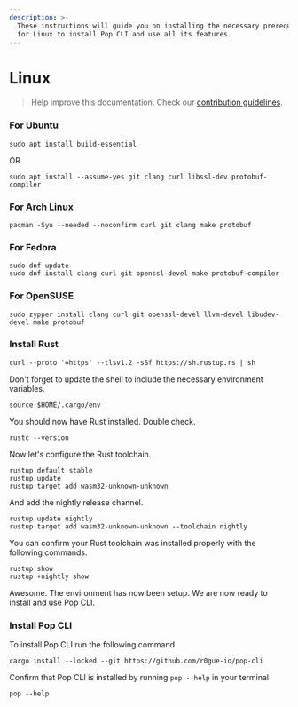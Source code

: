 ```yaml
---
description: >-
  These instructions will guide you on installing the necessary prerequisites
  for Linux to install Pop CLI and use all its features.
---
```


# Linux

> Help improve this documentation. Check our [contribution guidelines](../how-to-contribute.md).

### For Ubuntu

```shell
sudo apt install build-essential
```

OR

```shell
sudo apt install --assume-yes git clang curl libssl-dev protobuf-compiler
```

### For Arch Linux

```shell
pacman -Syu --needed --noconfirm curl git clang make protobuf
```

### For Fedora

```shell
sudo dnf update
sudo dnf install clang curl git openssl-devel make protobuf-compiler
```

### For OpenSUSE

```shell
sudo zypper install clang curl git openssl-devel llvm-devel libudev-devel make protobuf
```

### Install Rust

```shell
curl --proto '=https' --tlsv1.2 -sSf https://sh.rustup.rs | sh
```

Don't forget to update the shell to include the necessary environment variables.

```shell
source $HOME/.cargo/env
```

You should now have Rust installed. Double check.

```shell
rustc --version
```

Now let's configure the Rust toolchain.

```shell
rustup default stable
rustup update
rustup target add wasm32-unknown-unknown
```

And add the nightly release channel.

```shell
rustup update nightly
rustup target add wasm32-unknown-unknown --toolchain nightly
```

You can confirm your Rust toolchain was installed properly with the following commands.

```shell
rustup show
rustup +nightly show
```

Awesome. The environment has now been setup. We are now ready to install and use Pop CLI.

### Install Pop CLI

To install Pop CLI run the following command

```shell
cargo install --locked --git https://github.com/r0gue-io/pop-cli
```

Confirm that Pop CLI is installed by running `pop --help` in your terminal

```shell
pop --help
```
